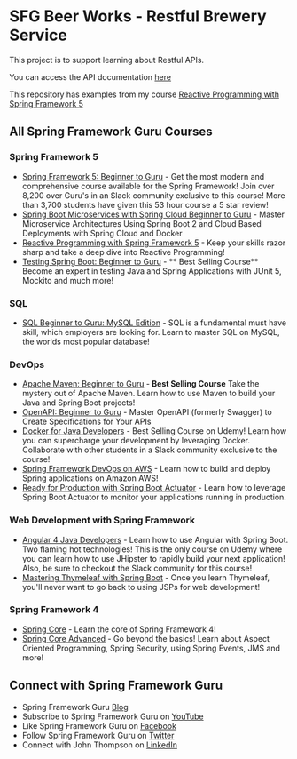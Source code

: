 # SFG Beer Works - Restful Brewery Service

This project is to support learning about Restful APIs. 

You can access the API documentation [here](https://sfg-beer-works.github.io/brewery-api/#tag/Beer-Service) 

This repository has examples from my course [Reactive Programming with Spring Framework 5](https://www.udemy.com/reactive-programming-with-spring-framework-5/?couponCode=GITHUB_REPO_SF5B2G)

## All Spring Framework Guru Courses
### Spring Framework 5
* [Spring Framework 5: Beginner to Guru](https://www.udemy.com/testing-spring-boot-beginner-to-guru/?couponCode=GITHUB_REPO) - Get the most modern and comprehensive course available for the Spring Framework! Join over 8,200 over Guru's in an Slack community exclusive to this course! More than 3,700 students have given this 53 hour course a 5 star review!
* [Spring Boot Microservices with Spring Cloud Beginner to Guru](https://www.udemy.com/course/spring-boot-microservices-with-spring-cloud-beginner-to-guru/?referralCode=6142D427AE53031FEF38) - Master Microservice Architectures Using Spring Boot 2 and Cloud Based Deployments with Spring Cloud and Docker
* [Reactive Programming with Spring Framework 5](https://www.udemy.com/reactive-programming-with-spring-framework-5/?couponCode=GITHUB_REPO_SF5B2G) - Keep your skills razor sharp and take a deep dive into Reactive Programming!
* [Testing Spring Boot: Beginner to Guru](https://www.udemy.com/testing-spring-boot-beginner-to-guru/?couponCode=GITHUB_REPO_SF5B2G) - ** Best Selling Course** Become an expert in testing Java and Spring Applications with JUnit 5, Mockito and much more!

### SQL
* [SQL Beginner to Guru: MySQL Edition](https://www.udemy.com/sql-beginner-to-guru-mysql-edition/?couponCode=GITHUB_REPO_SF5B2G) - SQL is a fundamental must have skill, which employers are looking for. Learn to master SQL on MySQL, the worlds most popular database!

### DevOps
* [Apache Maven: Beginner to Guru](https://www.udemy.com/apache-maven-beginner-to-guru/?couponCode=GITHUB_REPO_SF5B2G) - **Best Selling Course** Take the mystery out of Apache Maven. Learn how to use Maven to build your Java and Spring Boot projects!
* [OpenAPI: Beginner to Guru](https://www.udemy.com/course/openapi-beginner-to-guru/?referralCode=0E7F511C749013CA6AAD) - Master OpenAPI (formerly Swagger) to Create Specifications for Your APIs
* [Docker for Java Developers](https://www.udemy.com/docker-for-java-developers/?couponCode=GITHUB_REPO_SF5B2G) - Best Selling Course on Udemy! Learn how you can supercharge your development by leveraging Docker. Collaborate with other students in a Slack community exclusive to the course!
* [Spring Framework DevOps on AWS](https://www.udemy.com/spring-core-devops-on-aws/?couponCode=GITHUB_REPO_SF5B2G) - Learn how to build and deploy Spring applications on Amazon AWS!
* [Ready for Production with Spring Boot Actuator](https://www.udemy.com/ready-for-production-with-spring-boot-actuator/?couponCode=GITHUB_REPO_SF5B2G) - Learn how to leverage Spring Boot Actuator to monitor your applications running in production.

### Web Development with Spring Framework
* [Angular 4 Java Developers](https://www.udemy.com/angular-4-java-developers/?couponCode=GITHUB_REPO_SF5B2G) - Learn how to use Angular with Spring Boot. Two flaming hot technologies! This is the only course on Udemy where you can learn how to use JHipster to rapidly build your next application! Also, be sure to checkout the Slack community for this course!
* [Mastering Thymeleaf with Spring Boot](https://www.udemy.com/mastering-thymeleaf-with-spring/?couponCode=GITHUB_REPO_SF5B2G) - Once you learn Thymeleaf, you'll never want to go back to using JSPs for web development!

### Spring Framework 4
* [Spring Core](https://www.udemy.com/spring-core/) - Learn the core of Spring Framework 4!
* [Spring Core Advanced](https://www.udemy.com/spring-core-advanced-beyond-the-basics/?couponCode=GITHUB_REPO_SF5B2G) - Go beyond the basics! Learn about Aspect Oriented Programming, Spring Security, using Spring Events, JMS and more!

## Connect with Spring Framework Guru
* Spring Framework Guru [Blog](https://springframework.guru/)
* Subscribe to Spring Framework Guru on [YouTube](https://www.youtube.com/channel/UCrXb8NaMPQCQkT8yMP_hSkw)
* Like Spring Framework Guru on [Facebook](https://www.facebook.com/springframeworkguru/)
* Follow Spring Framework Guru on [Twitter](https://twitter.com/spring_guru)
* Connect with John Thompson on [LinkedIn](http://www.linkedin.com/in/springguru)